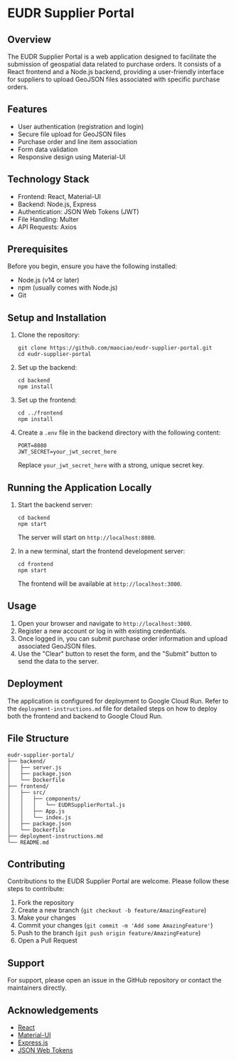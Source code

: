 # EUDR Supplier Portal

## Overview

The EUDR Supplier Portal is a web application designed to facilitate the submission of geospatial data related to purchase orders. It consists of a React frontend and a Node.js backend, providing a user-friendly interface for suppliers to upload GeoJSON files associated with specific purchase orders.

## Features

- User authentication (registration and login)
- Secure file upload for GeoJSON files
- Purchase order and line item association
- Form data validation
- Responsive design using Material-UI

## Technology Stack

- Frontend: React, Material-UI
- Backend: Node.js, Express
- Authentication: JSON Web Tokens (JWT)
- File Handling: Multer
- API Requests: Axios

## Prerequisites

Before you begin, ensure you have the following installed:
- Node.js (v14 or later)
- npm (usually comes with Node.js)
- Git

## Setup and Installation

1. Clone the repository:
   ```
   git clone https://github.com/maociao/eudr-supplier-portal.git
   cd eudr-supplier-portal
   ```

2. Set up the backend:
   ```
   cd backend
   npm install
   ```

3. Set up the frontend:
   ```
   cd ../frontend
   npm install
   ```

4. Create a `.env` file in the backend directory with the following content:
   ```
   PORT=8080
   JWT_SECRET=your_jwt_secret_here
   ```
   Replace `your_jwt_secret_here` with a strong, unique secret key.

## Running the Application Locally

1. Start the backend server:
   ```
   cd backend
   npm start
   ```
   The server will start on `http://localhost:8080`.

2. In a new terminal, start the frontend development server:
   ```
   cd frontend
   npm start
   ```
   The frontend will be available at `http://localhost:3000`.

## Usage

1. Open your browser and navigate to `http://localhost:3000`.
2. Register a new account or log in with existing credentials.
3. Once logged in, you can submit purchase order information and upload associated GeoJSON files.
4. Use the "Clear" button to reset the form, and the "Submit" button to send the data to the server.

## Deployment

The application is configured for deployment to Google Cloud Run. Refer to the `deployment-instructions.md` file for detailed steps on how to deploy both the frontend and backend to Google Cloud Run.

## File Structure

```
eudr-supplier-portal/
├── backend/
│   ├── server.js
│   ├── package.json
│   └── Dockerfile
├── frontend/
│   ├── src/
│   │   ├── components/
│   │   │   └── EUDRSupplierPortal.js
│   │   ├── App.js
│   │   └── index.js
│   ├── package.json
│   └── Dockerfile
├── deployment-instructions.md
└── README.md
```

## Contributing

Contributions to the EUDR Supplier Portal are welcome. Please follow these steps to contribute:

1. Fork the repository
2. Create a new branch (`git checkout -b feature/AmazingFeature`)
3. Make your changes
4. Commit your changes (`git commit -m 'Add some AmazingFeature'`)
5. Push to the branch (`git push origin feature/AmazingFeature`)
6. Open a Pull Request

## Support

For support, please open an issue in the GitHub repository or contact the maintainers directly.

## Acknowledgements

- [React](https://reactjs.org/)
- [Material-UI](https://material-ui.com/)
- [Express.js](https://expressjs.com/)
- [JSON Web Tokens](https://jwt.io/)